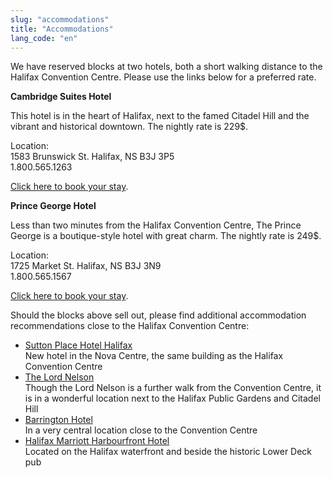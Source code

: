 ```yaml
---
slug: "accommodations"
title: "Accommodations"
lang_code: "en"
---
```

We have reserved blocks at two hotels, both a short walking distance to the Halifax Convention Centre. Please use the links below for a preferred rate.  

**Cambridge Suites Hotel**

This hotel is in the heart of Halifax, next to the famed Citadel Hill and the vibrant and historical downtown. The nightly rate is 229$. 

Location:  
1583 Brunswick St. Halifax, NS B3J 3P5  
1.800.565.1263  

[Click here to book your stay](https://reservations.travelclick.com/13605?groupID=4213995).

**Prince George Hotel**

Less than two minutes from the Halifax Convention Centre, The Prince George is a boutique-style hotel with great charm. The nightly rate is 249$.

Location:  
1725 Market St. Halifax, NS B3J 3N9  
1.800.565.1567  

[Click here to book your stay](https://reservations.travelclick.com/13608?groupID=4214004). 

Should the blocks above sell out, please find additional accommodation recommendations close to the Halifax Convention Centre:
* [Sutton Place Hotel Halifax](https://www.suttonplace.com/halifax?utm_source=google&utm_medium=maps&utm_campaign=halifax)  
  New hotel in the Nova Centre, the same building as the Halifax Convention Centre  
* [The Lord Nelson](http://www.lordnelsonhotel.com/)  
  Though the Lord Nelson is a further walk from the Convention Centre, it is in a wonderful location next to the Halifax Public Gardens and Citadel Hill   
* [Barrington Hotel](https://www.thebarringtonhotel.ca/)  
  In a very central location close to the Convention Centre  
* [Halifax Marriott Harbourfront Hotel](https://www.marriott.com/en-us/hotels/yhzmc-halifax-marriott-harbourfront-hotel/overview/?scid=f2ae0541-1279-4f24-b197-a979c79310b0)  
  Located on the Halifax waterfront and beside the historic Lower Deck pub   